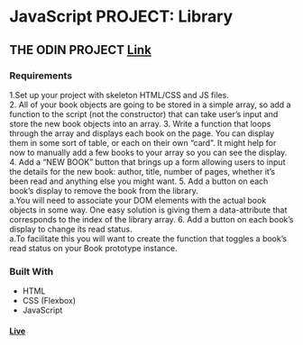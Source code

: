 # JavaScript PROJECT: Library
## THE ODIN PROJECT [Link](https://www.theodinproject.com/lessons/node-path-javascript-library)<br>
### Requirements
1.Set up your project with skeleton HTML/CSS and JS files.<br>
2. All of your book objects are going to be stored in a simple array, so add a function to the script (not the constructor) that can take user’s input and store the new book objects into an array.
3. Write a function that loops through the array and displays each book on the page. You can display them in some sort of table, or each on their own “card”. It might help for now to manually add a few books to your array so you can see the display.
4. Add a “NEW BOOK” button that brings up a form allowing users to input the details for the new book: author, title, number of pages, whether it’s been read and anything else you might want.
5. Add a button on each book’s display to remove the book from the library.<br>
    a.You will need to associate your DOM elements with the actual book objects in some way. One easy solution is giving them a data-attribute that corresponds to the index of the library array.
6. Add a button on each book’s display to change its read status.<br>
    a.To facilitate this you will want to create the function that toggles a book’s read status on your Book prototype instance.
### Built With
- HTML <br>
- CSS (Flexbox) <br>
- JavaScript<br>

#### [Live](https://artanmerko.github.io/library/)
